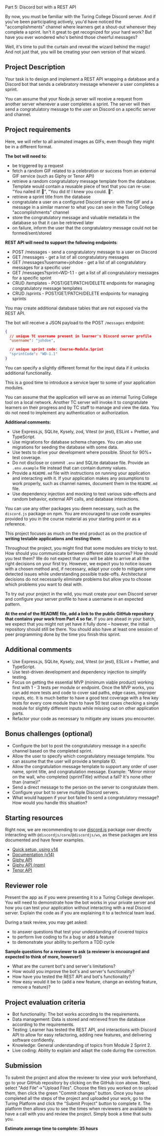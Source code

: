 Part 5: Discord bot with a REST API

By now, you must be familiar with the Turing College Discord server. And if you've been participating actively, you'd have noticed the "accomplishments" channel where learners get a shout-out whenever they complete a sprint. Isn't it great to get recognized for your hard work? But have you ever wondered who's behind those cheerful messages?

Well, it's time to pull the curtain and reveal the wizard behind the magic! And not just that, you will be creating your own version of that wizard.

## Project Description

Your task is to design and implement a REST API wrapping a database and a Discord bot that sends a celebratory message whenever a user completes a sprint.

You can assume that your Node.js server will receive a request from another server whenever a user completes a sprint. The server will then send a congratulatory message to the user on Discord on a specific server and channel.

## Project requirements

Here, we will refer to all animated images as GIFs, even though they might be in a different format.

**The bot will need to**:

- be triggered by a request
- fetch a random GIF related to a celebration or success from an external GIF service (such as Giphy or Tenor API)
- retrieve a random congratulatory message template from the database. Template would contain a reusable piece of text that you can re-use: "You nailed it! 💪", "You did it! I knew you could. 🤗".
- retrieve a sprint title from the database
- congratulate a user on a configured Discord server with the GIF and a message in a similar manner to what you can see in the Turing College "accomplishments" channel
- store the congratulatory message and valuable metadata in the database so that it can be retrieved later
- on failure, inform the user that the congratulatory message could not be formed/sent/stored

**REST API will need to support the following endpoints**:

- POST /messages - send a congratulatory message to a user on Discord
- GET /messages - get a list of all congratulatory messages
- GET /messages?username=johdoe - get a list of all congratulatory messages for a specific user
- GET /messages?sprint=WD-1.1 - get a list of all congratulatory messages for a specific sprint
- CRUD /templates - POST/GET/PATCH/DELETE endpoints for managing congratulatory message templates
- CRUD /sprints - POST/GET/PATCH/DELETE endpoints for managing sprints

You may create additional database tables that are not exposed via the REST API.

The bot will receive a JSON payload to the POST `/messages` endpoint:

```json
{
  // unique TC username present in learner's Discord server profile
  "username": "johdoe",

  // unique sprint code: Course-Module.Sprint
  "sprintCode": "WD-1.1"
}
```

You can specify a slightly different format for the input data if it unlocks additional functionality.

This is a good time to introduce a service layer to some of your application modules.

You can assume that the application will serve as an internal Turing College tool on a local network. Another TC server will invoke it to congratulate learners on their progress and by TC staff to manage and view the data. You do not need to implement any authentication or authorization.

**Additional comments:**

- Use Express.js, SQLite, Kysely, zod, Vitest (or jest), ESLint + Prettier, and TypeScript.
- Use migrations for database schema changes. You can also use migrations for seeding the database with some data.
- Use tests to drive your development where possible. Shoot for 90%+ test coverage.
- Do not disclose or commit `.env` and SQLite database file. Provide an `.env.example` file instead that can contain dummy values.
- Provide a `README.md` file with instructions on running your application and interacting with it. If your application makes any assumptions to work properly, such as channel names, document them in the `README.md` file.
- Use dependency injection and mocking to test various side-effects and random behavior, external API calls, and database interactions.

You can use any other packages you deem necessary, such as the `discord.js` package on npm. You are encouraged to use code examples provided to you in the course material as your starting point or as a reference.

This project focuses as much on the end product as on the practice of **writing testable applications and testing them**.

Throughout the project, you might find that some modules are tricky to test. How should you communicate between different data sources? How should you test them? We do not expect that you will be able to arrive at all the right decisions on your first try. However, we expect you to notice issues with a chosen method and, if necessary, adapt your code to mitigate some detected issues while understanding possible trade-offs. Architectural decisions do not necessarily eliminate problems but allow you to choose which problems you want to deal with.

To try out your project in the wild, you must create your own Discord server and configure your server profile to have a username in an expected pattern.

**At the end of the README file, add a link to the public GitHub repository that contains your work from Part 4 so far.** If you are ahead in your batch, we expect that you might not yet have it fully done – however, the initial repository should still be there. You should also have at least one session of peer programming done by the time you finish this sprint.

## Additional comments

- Use Express.js, SQLite, Kysely, zod, Vitest (or jest), ESLint + Prettier, and TypeScript.
- Use test-driven development and dependency injection to simplify testing.
- Focus on getting the essential MVP (minimum viable product) working first with 1 - 3 tests per module or endpoint. Once the MVP works, you can add more tests and code to cover sad paths, edge cases, improper inputs, etc. It is much better to have a good test coverage with a few key tests for every core module than to have 50 test cases checking a single module for slightly different inputs while missing out on other application parts.
- Refactor your code as necessary to mitigate any issues you encounter.

## Bonus challenges (optional)

- Configure the bot to post the congratulatory message in a specific channel based on the completed sprint.
- Allow the user to specify which congratulatory message template. You can assume that the user will provide a template ID.
- Allow the congratulation message template to support any order of user name, sprint title, and congratulation message. Example: "Mirror mirror on the wall, who completed {sprintTitle} without a fall? It's none other than {name}!"
- Send a direct message to the person on the server to congratulate them.
- Configure your bot to serve multiple Discord servers.
- What would happen if your bot failed to send a congratulatory message? How would you handle this situation?

## Starting resources

Right now, we are recommending to use [discord.js](https://www.npmjs.com/package/discord.js) package over directly interacting with `@discordjs/core`/`@discordjs/ws`, as these packages are less documented and have fewer examples.

- [Quick setup, using v14](https://www.youtube.com/watch?v=pDQAn18-2go)
- [Documentation (v14)](https://old.discordjs.dev/#/docs/discord.js/main/general/welcome)
- [Giphy API](https://developers.giphy.com/docs/api/endpoint)
- [Giphy API (npm)](https://www.npmjs.com/package/@giphy/js-fetch-api)
- [Tenor API](https://tenor.com/gifapi/documentation)

## Reviewer role

Present the app as if you were presenting it to a Turing College developer. You will need to demonstrate how the bot works in your private server and how you can test your application without interacting with a real Discord server. Explain the code as if you are explaining it to a technical team lead.

During a task review, you may get asked:

- to answer questions that test your understanding of covered topics
- to perform live coding to fix a bug or add a feature
- to demonstrate your ability to perform a TDD cycle

**Sample questions for a reviewer to ask (a reviewer is encouraged and expected to think of more, however!)**

- What are the current bot's and server's limitations?
- How would you improve the bot's and server's functionality?
- How have you tested the REST API and bot's functionality?
- How easy would it be to {add a new feature, change an existing feature, remove a feature}?

## Project evaluation criteria

- Bot functionality: The bot works according to the requirements.
- Data management: Data is stored and retrieved from the database according to the requirements.
- Testing: Learner has tested the REST API, and interactions with Discord API to allow for easy refactoring, adding new features, and delivering software confidently.
- Knowledge: General understanding of topics from Module 2 Sprint 2.
- Live coding: Ability to explain and adapt the code during the correction.

## Submission

To submit the project and allow the reviewer to view your work beforehand, go to your GitHub repository by clicking on the GitHub icon above. Next, select "Add File"->"Upload Files". Choose the files you worked on to upload them, then click the green "Commit changes" button. Once you have completed all the steps of the project and uploaded your work, go to the Turing Platform and click the "Submit Project" button to complete it. The platform then allows you to see the times when reviewers are available to have a call with you and review the project. Simply book a time that suits you.

**Estimate average time to complete: 35 hours**
